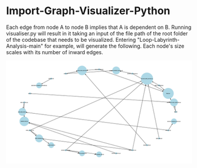 # Import-Graph-Visualizer-Python

Each edge from node A to node B implies that A is dependent on B.
Running visualiser.py will result in it taking an input of the file path of the root folder of the codebase that needs to be visualized. Entering "Loop-Labyrinth-Analysis-main" for example, will generate the following. Each node's size scales with its number of inward edges.

![](Figure_1.png)
